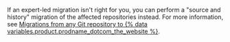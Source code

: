 If an expert-led migration isn't right for you, you can perform a "source and history" migration of the affected repositories instead. For more information, see [Migrations from any Git repository to {% data variables.product.prodname_dotcom_the_website %}](#any-git-repository-to-githubcom).
